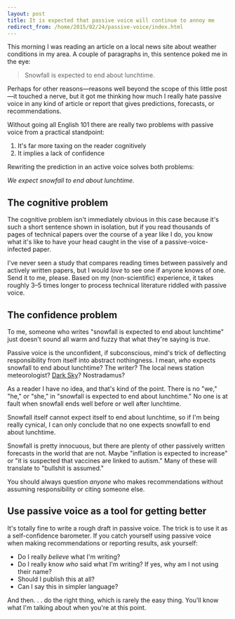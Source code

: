 ```yaml
---
layout: post
title: It is expected that passive voice will continue to annoy me
redirect_from: /home/2015/02/24/passive-voice/index.html
---
```

<p>This morning I was reading an article on a local news site about weather conditions in my area. A couple of paragraphs in, this sentence poked me in the eye:</p>

<blockquote>
  <p>Snowfall is expected to end about lunchtime.</p>
</blockquote>

<p>Perhaps for other reasons—reasons well beyond the scope of this little post—it touched a nerve, but it got me thinking how much I really hate passive voice in any kind of article or report that gives predictions, forecasts, or recommendations. </p>

<p>Without going all English 101 there are really two problems with passive voice from a practical standpoint:</p>

<ol>
<li>It's far more taxing on the reader cognitively</li>
<li>It implies a lack of confidence</li>
</ol>

<p>Rewriting the prediction in an active voice solves both problems:</p>

<p><em>We expect snowfall to end about lunchtime.</em></p>

<h2 id="thecognitiveproblem">The cognitive problem</h2>

<p>The cognitive problem isn't immediately obvious in this case because it's such a short sentence shown in isolation, but if you read thousands of pages of technical papers over the course of a year like I do, you know what it's like to have your head caught in the vise of a passive-voice-infected paper.</p>

<p>I've never seen a study that compares reading times between passively and actively written papers, but I would <em>love</em> to see one if anyone knows of one. Send it to me, please. Based on my (non-scientific) experience, it takes roughly 3–5 times longer to process technical literature riddled with passive voice.</p>

<h2 id="theconfidenceproblem">The confidence problem</h2>

<p>To me, someone who writes "snowfall is expected to end about lunchtime" just doesn't sound all warm and fuzzy that what they're saying is <em>true</em>. </p>

<p>Passive voice is the unconfident, if subconscious, mind's trick of deflecting responsibility from itself into abstract nothingness. I mean, <em>who</em> expects snowfall to end about lunchtime? The writer? The local news station meteorologist? <a href="https://itunes.apple.com/us/app/dark-sky-weather-radar-hyperlocal/id517329357?mt=8">Dark Sky</a>? Nostradamus? </p>

<p>As a reader I have no idea, and that's kind of the point. There is no "we," "he," or "she," in "snowfall is expected to end about lunchtime." No one is at fault when snowfall ends well before or well after lunchtime.</p>

<p>Snowfall itself cannot expect itself to end about lunchtime, so if I'm being really cynical, I can only conclude that no one expects snowfall to end about lunchtime.</p>

<p>Snowfall is pretty innocuous, but there are plenty of other passively written forecasts in the world that are not. Maybe "inflation is expected to increase" or "it is suspected that vaccines are linked to autism." Many of these will translate to "bullshit is assumed."</p>

<p>You should always question <em>anyone</em> who makes recommendations without assuming responsibility or citing someone else.  </p>

<h2 id="usepassivevoiceasatoolforgettingbetter">Use passive voice as a tool for getting better</h2>

<p>It's totally fine to write a rough draft in passive voice. The trick is to use it as a self-confidence barometer. If you catch yourself using passive voice when making recommendations or reporting results, ask yourself:</p>

<ul>
<li>Do I really <em>believe</em> what I'm writing?</li>
<li>Do I really know <em>who</em> said what I'm writing? If yes, why am I not using their name?</li>
<li>Should I publish this at all?</li>
<li>Can I say this in simpler language?</li>
</ul>

<p>And then. . . do the right thing, which is rarely the easy thing. You'll know what I'm talking about when you're at this point.</p>
